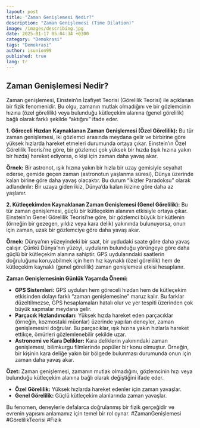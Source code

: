 ```yaml
---
layout: post
title: "Zaman Genişlemesi Nedir?"
description: "Zaman Genişlemesi (Time Dilation)"
image: /images/describing.jpg
date: 2025-01-17 05:04:34 +0300
category: "Demokrasi" 
tags: "Demokrasi" 
author: isunion99
published: true
lang: tr
---
```



## **Zaman Genişlemesi Nedir?**


Zaman genişlemesi, Einstein’ın İzafiyet Teorisi (Görelilik Teorisi) ile açıklanan bir fizik fenomenidir. Bu olgu, zamanın mutlak olmadığını ve bir gözlemcinin hızına (özel görelilik) veya bulunduğu kütleçekim alanına (genel görelilik) bağlı olarak farklı şekilde “aktığını” ifade eder.

**1. Göreceli Hızdan Kaynaklanan Zaman Genişlemesi (Özel Görelilik):**
Bu tür zaman genişlemesi, iki gözlemci arasında meydana gelir ve birbirine göre yüksek hızlarda hareket etmeleri durumunda ortaya çıkar. Einstein’ın Özel Görelilik Teorisi’ne göre, bir gözlemci çok yüksek bir hızda (ışık hızına yakın bir hızda) hareket ediyorsa, o kişi için zaman daha yavaş akar.

**Örnek:** Bir astronot, ışık hızına yakın bir hızla bir uzay gemisiyle seyahat ederse, gemide geçen zaman (astronotun yaşlanma süresi), Dünya üzerinde kalan birine göre daha yavaş olacaktır. Bu durum “İkizler Paradoksu” olarak adlandırılır: Bir uzaya giden ikiz, Dünya’da kalan ikizine göre daha az yaşlanır.

**2. Kütleçekimden Kaynaklanan Zaman Genişlemesi (Genel Görelilik):**
Bu tür zaman genişlemesi, güçlü bir kütleçekim alanının etkisiyle ortaya çıkar. Einstein’ın Genel Görelilik Teorisi’ne göre, bir gözlemci büyük bir kütlenin (örneğin bir gezegen, yıldız veya kara delik) yakınında bulunuyorsa, onun için zaman, uzak bir gözlemciye göre daha yavaş akar.

**Örnek:** Dünya’nın yüzeyindeki bir saat, bir uydudaki saate göre daha yavaş çalışır. Çünkü Dünya’nın yüzeyi, uyduların bulunduğu yörüngeye göre daha güçlü bir kütleçekim alanına sahiptir. GPS uydularındaki saatlerin doğruluğunu koruyabilmek için hem hız kaynaklı (özel görelilik) hem de kütleçekim kaynaklı (genel görelilik) zaman genişlemesi etkisi hesaplanır.

**Zaman Genişlemesinin Günlük Yaşamda Önemi:**
- **GPS Sistemleri:** GPS uyduları hem göreceli hızdan hem de kütleçekim etkisinden dolayı farklı “zaman genişlemesine” maruz kalır. Bu farklar düzeltilmezse, GPS hesaplamaları hatalı olur ve yer tespiti üzerinden çok büyük sapmalar meydana gelir.
- **Parçacık Hızlandırıcıları:** Yüksek hızda hareket eden parçacıklar (örneğin, kozmostaki müonlar) üzerinde yapılan deneyler, zaman genişlemesini doğrular. Bu parçacıklar, ışık hızına yakın hızlarla hareket ettikçe, ömürleri gözlemlenebilir şekilde uzar.
- **Astronomi ve Kara Delikler:** Kara deliklerin yakınındaki zaman genişlemesi, bilimkurgu filmlerinde popüler bir konu olmuştur. Örneğin, bir kişinin kara deliğe yakın bir bölgede bulunması durumunda onun için zaman daha yavaş akar.

**Özet:**
Zaman genişlemesi, zamanın mutlak olmadığını, gözlemcinin hızı veya bulunduğu kütleçekim alanına bağlı olarak değiştiğini ifade eder.
- **Özel Görelilik:** Yüksek hızlarda hareket edenler için zaman yavaşlar.
- **Genel Görelilik:** Güçlü kütleçekim alanlarında zaman yavaşlar.

Bu fenomen, deneylerle defalarca doğrulanmış bir fizik gerçeğidir ve evrenin yapısını anlamamız için temel bir rol oynar. #ZamanGenişlemesi #GörelilikTeorisi #Fizik
